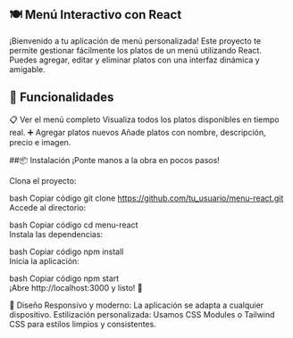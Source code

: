 ## 🍽️ Menú Interactivo con React
¡Bienvenido a tu aplicación de menú personalizada! Este proyecto te permite gestionar fácilmente los platos de un menú utilizando React. Puedes agregar, editar y eliminar platos con una interfaz dinámica y amigable.

## 🚀 Funcionalidades
📋 Ver el menú completo
Visualiza todos los platos disponibles en tiempo real.
➕ Agregar platos nuevos
Añade platos con nombre, descripción, precio e imagen.

##📦 Instalación
¡Ponte manos a la obra en pocos pasos!

Clona el proyecto:

bash
Copiar código
git clone https://github.com/tu_usuario/menu-react.git  
Accede al directorio:

bash
Copiar código
cd menu-react  
Instala las dependencias:

bash
Copiar código
npm install  
Inicia la aplicación:

bash
Copiar código
npm start  
¡Abre http://localhost:3000 y listo! 🎉

🎨 Diseño
Responsivo y moderno: La aplicación se adapta a cualquier dispositivo.
Estilización personalizada: Usamos CSS Modules o Tailwind CSS para estilos limpios y consistentes.

